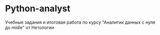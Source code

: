 # Python-analyst
Учебные задания и итоговая работа по курсу "Аналитик данных с нуля до midle" от Нетологии
